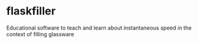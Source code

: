 # flaskfiller
Educational software to teach and learn about instantaneous speed in the context of filling glassware
